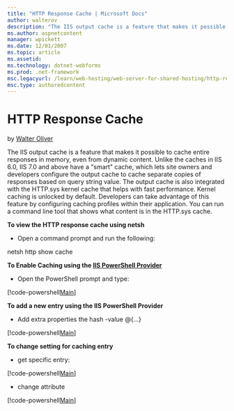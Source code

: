 ```yaml
---
title: "HTTP Response Cache | Microsoft Docs"
author: walterov
description: "The IIS output cache is a feature that makes it possible to cache entire responses in memory, even from dynamic content. Unlike the caches in IIS 6.0, IIS 7...."
ms.author: aspnetcontent
manager: wpickett
ms.date: 12/01/2007
ms.topic: article
ms.assetid: 
ms.technology: dotnet-webforms
ms.prod: .net-framework
msc.legacyurl: /learn/web-hosting/web-server-for-shared-hosting/http-response-cache
msc.type: authoredcontent
---
```

HTTP Response Cache
====================
by [Walter Oliver](https://github.com/walterov)

The IIS output cache is a feature that makes it possible to cache entire responses in memory, even from dynamic content. Unlike the caches in IIS 6.0, IIS 7.0 and above have a "smart" cache, which lets site owners and developers configure the output cache to cache separate copies of responses based on query string value. The output cache is also integrated with the HTTP.sys kernel cache that helps with fast performance. Kernel caching is unlocked by default. Developers can take advantage of this feature by configuring caching profiles within their application. You can run a command line tool that shows what content is in the HTTP.sys cache.

**To view the HTTP response cache using netsh**

- Open a command prompt and run the following:

netsh http show cache

**To Enable Caching using the [IIS PowerShell Provider](../../manage/powershell/installing-the-iis-powershell-snap-in.md)**

- Open the PowerShell prompt and type:

[!code-powershell[Main](http-response-cache/samples/sample1.ps1)]

**To add a new entry using the IIS PowerShell Provider**

- Add extra properties the hash -value @{...}

[!code-powershell[Main](http-response-cache/samples/sample2.ps1)]

**To change setting for caching entry**

- get specific entry:


[!code-powershell[Main](http-response-cache/samples/sample3.ps1)]


- change attribute


[!code-powershell[Main](http-response-cache/samples/sample4.ps1)]